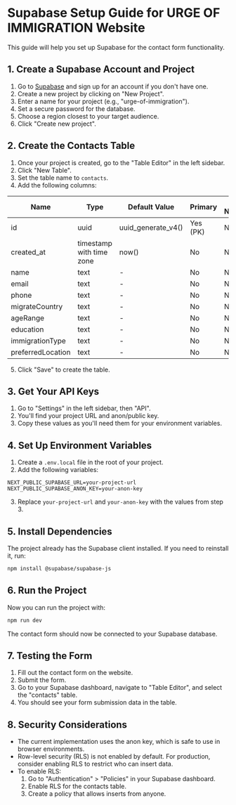 # Supabase Setup Guide for URGE OF IMMIGRATION Website

This guide will help you set up Supabase for the contact form functionality.

## 1. Create a Supabase Account and Project

1. Go to [Supabase](https://supabase.com/) and sign up for an account if you don't have one.
2. Create a new project by clicking on "New Project".
3. Enter a name for your project (e.g., "urge-of-immigration").
4. Set a secure password for the database.
5. Choose a region closest to your target audience.
6. Click "Create new project".

## 2. Create the Contacts Table

1. Once your project is created, go to the "Table Editor" in the left sidebar.
2. Click "New Table".
3. Set the table name to `contacts`.
4. Add the following columns:

| Name | Type | Default Value | Primary | Is Nullable |
|------|------|--------------|---------|-------------|
| id | uuid | uuid_generate_v4() | Yes (PK) | No |
| created_at | timestamp with time zone | now() | No | No |
| name | text | - | No | No |
| email | text | - | No | No |
| phone | text | - | No | No |
| migrateCountry | text | - | No | No |
| ageRange | text | - | No | No |
| education | text | - | No | No |
| immigrationType | text | - | No | No |
| preferredLocation | text | - | No | No |

5. Click "Save" to create the table.

## 3. Get Your API Keys

1. Go to "Settings" in the left sidebar, then "API".
2. You'll find your project URL and anon/public key.
3. Copy these values as you'll need them for your environment variables.

## 4. Set Up Environment Variables

1. Create a `.env.local` file in the root of your project.
2. Add the following variables:

```
NEXT_PUBLIC_SUPABASE_URL=your-project-url
NEXT_PUBLIC_SUPABASE_ANON_KEY=your-anon-key
```

3. Replace `your-project-url` and `your-anon-key` with the values from step 3.

## 5. Install Dependencies

The project already has the Supabase client installed. If you need to reinstall it, run:

```bash
npm install @supabase/supabase-js
```

## 6. Run the Project

Now you can run the project with:

```bash
npm run dev
```

The contact form should now be connected to your Supabase database.

## 7. Testing the Form

1. Fill out the contact form on the website.
2. Submit the form.
3. Go to your Supabase dashboard, navigate to "Table Editor", and select the "contacts" table.
4. You should see your form submission data in the table.

## 8. Security Considerations

- The current implementation uses the anon key, which is safe to use in browser environments.
- Row-level security (RLS) is not enabled by default. For production, consider enabling RLS to restrict who can insert data.
- To enable RLS:
  1. Go to "Authentication" > "Policies" in your Supabase dashboard.
  2. Enable RLS for the contacts table.
  3. Create a policy that allows inserts from anyone.
